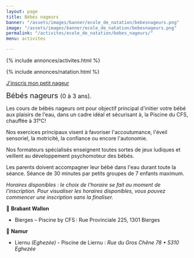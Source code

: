 ```yaml
---
layout: page
title: Bébés nageurs
banner: "/assets/images/banner/ecole_de_natation/bebesnageurs.png"
image: "/assets/images/banner/ecole_de_natation/bebesnageurs.png"
permalink: "/activites/ecole_de_natation/bebes_nageurs/"
menu: activites

---
```

{% include annonces/activites.html %}

{% include annonces/natation.html %}

<div class="d-flex justify-content-center mb-3">
<a href="https://www12.iclub.be/myiclub3_CFS_register.asp?ClubID=559&LG=FR&Categorie=5" class="btn btn-info-filled" target="_blank">J'inscris mon petit nageur</a>
</div>

<span style="font-size:20px">Bébés nageurs </span><span style="font-size:16px">(0 à 3 ans).</span>

Les cours de bébés nageurs ont pour objectif principal d'initier votre bébé aux plaisirs de l'eau, dans un cadre idéal et sécurisant à, la Piscine du CFS, chauffée à 31°C!

Nos exercices principaux visent à favoriser l'accoutumance, l'éveil sensoriel, la motricité, la confiance ou encore l'autonomie.

Nos formateurs spécialisés enseignent toutes sortes de jeux ludiques et veillent au développement psychomoteur des bébés.

Les parents doivent accompagner leur bébé dans l'eau durant toute la séance. Séance de 30 minutes par petits groupes de 7 enfants maximum.

_Horaires disponibles : le choix de l'horaire se fait au moment de l'inscription. Pour visualiser les horaires disponibles, vous pouvez commencer une inscription sans la finaliser._

📍 **Brabant Wallon**  
* Bierges – Piscine by CFS : Rue Provinciale 225, 1301 Bierges 

📍 **Namur**  
* Liernu _(Eghezée)_ - Piscine de Liernu : *Rue du Gros Chêne 78 • 5310 Eghezée*
